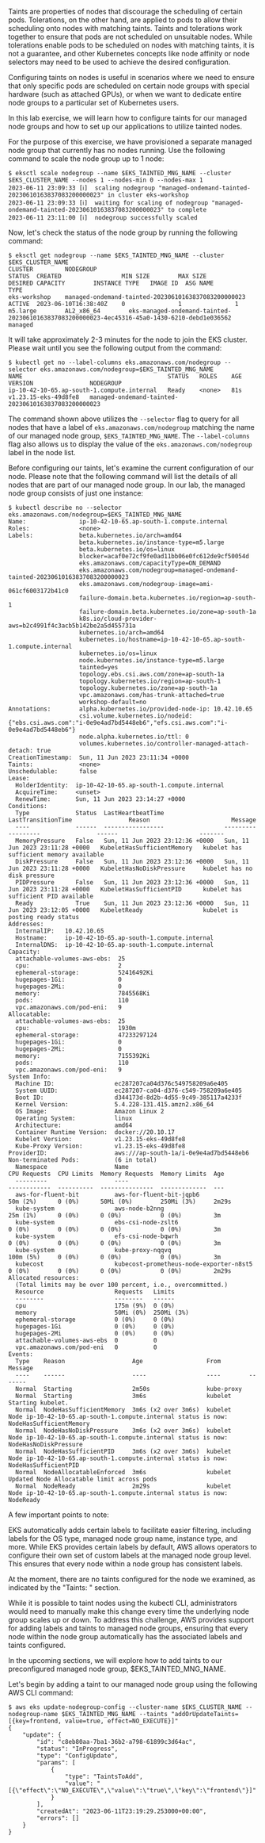 Taints are properties of nodes that discourage the scheduling of certain pods. Tolerations, on the other hand, are applied to pods to allow their scheduling onto nodes with matching taints. Taints and tolerations work together to ensure that pods are not scheduled on unsuitable nodes. While tolerations enable pods to be scheduled on nodes with matching taints, it is not a guarantee, and other Kubernetes concepts like node affinity or node selectors may need to be used to achieve the desired configuration.

Configuring taints on nodes is useful in scenarios where we need to ensure that only specific pods are scheduled on certain node groups with special hardware (such as attached GPUs), or when we want to dedicate entire node groups to a particular set of Kubernetes users.

In this lab exercise, we will learn how to configure taints for our managed node groups and how to set up our applications to utilize tainted nodes.

For the purpose of this exercise, we have provisioned a separate managed node group that currently has no nodes running. Use the following command to scale the node group up to 1 node:
```
$ eksctl scale nodegroup --name $EKS_TAINTED_MNG_NAME --cluster $EKS_CLUSTER_NAME --nodes 1 --nodes-min 0 --nodes-max 1
2023-06-11 23:09:33 [ℹ]  scaling nodegroup "managed-ondemand-tainted-20230610163837083200000023" in cluster eks-workshop
2023-06-11 23:09:33 [ℹ]  waiting for scaling of nodegroup "managed-ondemand-tainted-20230610163837083200000023" to complete
2023-06-11 23:11:00 [ℹ]  nodegroup successfully scaled
```
Now, let's check the status of the node group by running the following command:
```
$ eksctl get nodegroup --name $EKS_TAINTED_MNG_NAME --cluster $EKS_CLUSTER_NAME
CLUSTER         NODEGROUP                                               STATUS  CREATED                 MIN SIZE        MAX SIZE        DESIRED CAPACITY        INSTANCE TYPE   IMAGE ID  ASG NAME                                                                                        TYPE
eks-workshop    managed-ondemand-tainted-20230610163837083200000023     ACTIVE  2023-06-10T16:38:40Z    0               1               1                       m5.large        AL2_x86_64        eks-managed-ondemand-tainted-20230610163837083200000023-4ec45316-45a0-1430-6210-debd1e036562    managed
```
It will take approximately 2-3 minutes for the node to join the EKS cluster. Please wait until you see the following output from the command:
```
$ kubectl get no --label-columns eks.amazonaws.com/nodegroup --selector eks.amazonaws.com/nodegroup=$EKS_TAINTED_MNG_NAME
NAME                                         STATUS   ROLES    AGE   VERSION                NODEGROUP
ip-10-42-10-65.ap-south-1.compute.internal   Ready    <none>   81s   v1.23.15-eks-49d8fe8   managed-ondemand-tainted-20230610163837083200000023
```
The command shown above utilizes the `--selector` flag to query for all nodes that have a label of `eks.amazonaws.com/nodegroup` matching the name of our managed node group, `$EKS_TAINTED_MNG_NAME`. The `--label-columns` flag also allows us to display the value of the `eks.amazonaws.com/nodegroup` label in the node list.

Before configuring our taints, let's examine the current configuration of our node. Please note that the following command will list the details of all nodes that are part of our managed node group. In our lab, the managed node group consists of just one instance:
```
$ kubectl describe no --selector eks.amazonaws.com/nodegroup=$EKS_TAINTED_MNG_NAME
Name:               ip-10-42-10-65.ap-south-1.compute.internal
Roles:              <none>
Labels:             beta.kubernetes.io/arch=amd64
                    beta.kubernetes.io/instance-type=m5.large
                    beta.kubernetes.io/os=linux
                    blocker=acaf0e72cf9fe0ad11bb06e0fc612de9cf50054d
                    eks.amazonaws.com/capacityType=ON_DEMAND
                    eks.amazonaws.com/nodegroup=managed-ondemand-tainted-20230610163837083200000023
                    eks.amazonaws.com/nodegroup-image=ami-061cf6003172b41c0
                    failure-domain.beta.kubernetes.io/region=ap-south-1
                    failure-domain.beta.kubernetes.io/zone=ap-south-1a
                    k8s.io/cloud-provider-aws=b2c4991f4c3acb5b142be2a5d455731a
                    kubernetes.io/arch=amd64
                    kubernetes.io/hostname=ip-10-42-10-65.ap-south-1.compute.internal
                    kubernetes.io/os=linux
                    node.kubernetes.io/instance-type=m5.large
                    tainted=yes
                    topology.ebs.csi.aws.com/zone=ap-south-1a
                    topology.kubernetes.io/region=ap-south-1
                    topology.kubernetes.io/zone=ap-south-1a
                    vpc.amazonaws.com/has-trunk-attached=true
                    workshop-default=no
Annotations:        alpha.kubernetes.io/provided-node-ip: 10.42.10.65
                    csi.volume.kubernetes.io/nodeid: {"ebs.csi.aws.com":"i-0e9e4ad7bd5448eb6","efs.csi.aws.com":"i-0e9e4ad7bd5448eb6"}
                    node.alpha.kubernetes.io/ttl: 0
                    volumes.kubernetes.io/controller-managed-attach-detach: true
CreationTimestamp:  Sun, 11 Jun 2023 23:11:34 +0000
Taints:             <none>
Unschedulable:      false
Lease:
  HolderIdentity:  ip-10-42-10-65.ap-south-1.compute.internal
  AcquireTime:     <unset>
  RenewTime:       Sun, 11 Jun 2023 23:14:27 +0000
Conditions:
  Type             Status  LastHeartbeatTime                 LastTransitionTime                Reason                       Message
  ----             ------  -----------------                 ------------------                ------                       -------
  MemoryPressure   False   Sun, 11 Jun 2023 23:12:36 +0000   Sun, 11 Jun 2023 23:11:28 +0000   KubeletHasSufficientMemory   kubelet has sufficient memory available
  DiskPressure     False   Sun, 11 Jun 2023 23:12:36 +0000   Sun, 11 Jun 2023 23:11:28 +0000   KubeletHasNoDiskPressure     kubelet has no disk pressure
  PIDPressure      False   Sun, 11 Jun 2023 23:12:36 +0000   Sun, 11 Jun 2023 23:11:28 +0000   KubeletHasSufficientPID      kubelet has sufficient PID available
  Ready            True    Sun, 11 Jun 2023 23:12:36 +0000   Sun, 11 Jun 2023 23:12:05 +0000   KubeletReady                 kubelet is posting ready status
Addresses:
  InternalIP:   10.42.10.65
  Hostname:     ip-10-42-10-65.ap-south-1.compute.internal
  InternalDNS:  ip-10-42-10-65.ap-south-1.compute.internal
Capacity:
  attachable-volumes-aws-ebs:  25
  cpu:                         2
  ephemeral-storage:           52416492Ki
  hugepages-1Gi:               0
  hugepages-2Mi:               0
  memory:                      7845568Ki
  pods:                        110
  vpc.amazonaws.com/pod-eni:   9
Allocatable:
  attachable-volumes-aws-ebs:  25
  cpu:                         1930m
  ephemeral-storage:           47233297124
  hugepages-1Gi:               0
  hugepages-2Mi:               0
  memory:                      7155392Ki
  pods:                        110
  vpc.amazonaws.com/pod-eni:   9
System Info:
  Machine ID:                 ec287207ca04d376c549758209a6e405
  System UUID:                ec287207-ca04-d376-c549-758209a6e405
  Boot ID:                    d344173d-8d2b-4d55-9c49-385117a4233f
  Kernel Version:             5.4.228-131.415.amzn2.x86_64
  OS Image:                   Amazon Linux 2
  Operating System:           linux
  Architecture:               amd64
  Container Runtime Version:  docker://20.10.17
  Kubelet Version:            v1.23.15-eks-49d8fe8
  Kube-Proxy Version:         v1.23.15-eks-49d8fe8
ProviderID:                   aws:///ap-south-1a/i-0e9e4ad7bd5448eb6
Non-terminated Pods:          (6 in total)
  Namespace                   Name                                       CPU Requests  CPU Limits  Memory Requests  Memory Limits  Age
  ---------                   ----                                       ------------  ----------  ---------------  -------------  ---
  aws-for-fluent-bit          aws-for-fluent-bit-jqpb6                   50m (2%)      0 (0%)      50Mi (0%)        250Mi (3%)     2m29s
  kube-system                 aws-node-b2nng                             25m (1%)      0 (0%)      0 (0%)           0 (0%)         3m
  kube-system                 ebs-csi-node-zslt6                         0 (0%)        0 (0%)      0 (0%)           0 (0%)         3m
  kube-system                 efs-csi-node-bqwrh                         0 (0%)        0 (0%)      0 (0%)           0 (0%)         3m
  kube-system                 kube-proxy-nqqvq                           100m (5%)     0 (0%)      0 (0%)           0 (0%)         3m
  kubecost                    kubecost-prometheus-node-exporter-n8st5    0 (0%)        0 (0%)      0 (0%)           0 (0%)         2m29s
Allocated resources:
  (Total limits may be over 100 percent, i.e., overcommitted.)
  Resource                    Requests   Limits
  --------                    --------   ------
  cpu                         175m (9%)  0 (0%)
  memory                      50Mi (0%)  250Mi (3%)
  ephemeral-storage           0 (0%)     0 (0%)
  hugepages-1Gi               0 (0%)     0 (0%)
  hugepages-2Mi               0 (0%)     0 (0%)
  attachable-volumes-aws-ebs  0          0
  vpc.amazonaws.com/pod-eni   0          0
Events:
  Type    Reason                   Age                  From        Message
  ----    ------                   ----                 ----        -------
  Normal  Starting                 2m50s                kube-proxy  
  Normal  Starting                 3m6s                 kubelet     Starting kubelet.
  Normal  NodeHasSufficientMemory  3m6s (x2 over 3m6s)  kubelet     Node ip-10-42-10-65.ap-south-1.compute.internal status is now: NodeHasSufficientMemory
  Normal  NodeHasNoDiskPressure    3m6s (x2 over 3m6s)  kubelet     Node ip-10-42-10-65.ap-south-1.compute.internal status is now: NodeHasNoDiskPressure
  Normal  NodeHasSufficientPID     3m6s (x2 over 3m6s)  kubelet     Node ip-10-42-10-65.ap-south-1.compute.internal status is now: NodeHasSufficientPID
  Normal  NodeAllocatableEnforced  3m6s                 kubelet     Updated Node Allocatable limit across pods
  Normal  NodeReady                2m29s                kubelet     Node ip-10-42-10-65.ap-south-1.compute.internal status is now: NodeReady
```
A few important points to note:

EKS automatically adds certain labels to facilitate easier filtering, including labels for the OS type, managed node group name, instance type, and more. While EKS provides certain labels by default, AWS allows operators to configure their own set of custom labels at the managed node group level. This ensures that every node within a node group has consistent labels.

At the moment, there are no taints configured for the node we examined, as indicated by the "Taints: <none>" section.
  
While it is possible to taint nodes using the kubectl CLI, administrators would need to manually make this change every time the underlying node group scales up or down. To address this challenge, AWS provides support for adding labels and taints to managed node groups, ensuring that every node within the node group automatically has the associated labels and taints configured.

In the upcoming sections, we will explore how to add taints to our preconfigured managed node group, $EKS_TAINTED_MNG_NAME.

Let's begin by adding a taint to our managed node group using the following AWS CLI command:
```
$ aws eks update-nodegroup-config --cluster-name $EKS_CLUSTER_NAME --nodegroup-name $EKS_TAINTED_MNG_NAME --taints "addOrUpdateTaints=[{key=frontend, value=true, effect=NO_EXECUTE}]"
{
    "update": {
        "id": "c8eb80aa-7ba1-36b2-a798-61899c3d64ac",
        "status": "InProgress",
        "type": "ConfigUpdate",
        "params": [
            {
                "type": "TaintsToAdd",
                "value": "[{\"effect\":\"NO_EXECUTE\",\"value\":\"true\",\"key\":\"frontend\"}]"
            }
        ],
        "createdAt": "2023-06-11T23:19:29.253000+00:00",
        "errors": []
    }
}
```
  
